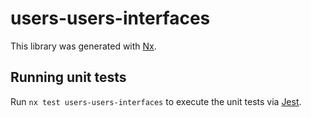 # users-users-interfaces

This library was generated with [Nx](https://nx.dev).

## Running unit tests

Run `nx test users-users-interfaces` to execute the unit tests via [Jest](https://jestjs.io).
